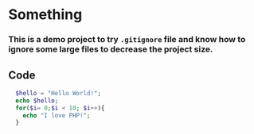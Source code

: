 # Something

### This is a demo project to try `.gitignore` file and know how to ignore some large files to decrease the project size.

## Code 
```php
  $hello = "Hello World!";
  echo $hello;
  for($i= 0;$i < 10; $i++){
    echo "I love PHP!";
  }
```
